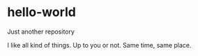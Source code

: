 # hello-world
Just another repository

I like all kind of things. Up to you or not. Same time, same place.
